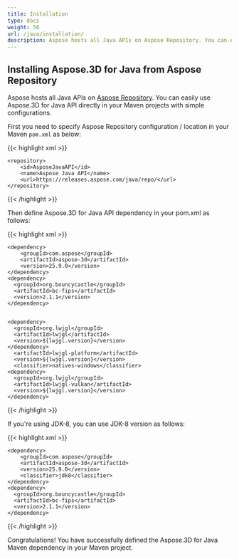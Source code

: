 ```yaml
---
title: Installation
type: docs
weight: 50
url: /java/installation/
description: Aspose hosts all Java APIs on Aspose Repository. You can easily use Aspose.3D for Java API directly in your Maven projects with simple configurations.
---
```


## **Installing Aspose.3D for Java from Aspose Repository**
Aspose hosts all Java APIs on [Aspose Repository](https://releases.aspose.com/java/repo/com/aspose/aspose-3d/). You can easily use Aspose.3D for Java API directly in your Maven projects with simple configurations.

First you need to specify Aspose Repository configuration / location in your Maven `pom.xml` as below:

{{< highlight xml >}}

 <repositories>

    <repository>
        <id>AsposeJavaAPI</id>
        <name>Aspose Java API</name>
        <url>https://releases.aspose.com/java/repo/</url>
    </repository>

</repositories>

{{< /highlight >}}

Then define Aspose.3D for Java API dependency in your pom.xml as follows:

{{< highlight xml >}}

 <dependencies>

    <dependency>
        <groupId>com.aspose</groupId>
        <artifactId>aspose-3d</artifactId>
        <version>25.9.0</version>
    </dependency>
    <dependency>
      <groupId>org.bouncycastle</groupId>
      <artifactId>bc-fips</artifactId>
      <version>2.1.1</version>
    </dependency>


    <dependency>
      <groupId>org.lwjgl</groupId>
      <artifactId>lwjgl</artifactId>
      <version>${lwjgl.version}</version>
    </dependency>
      <artifactId>lwjgl-platform</artifactId>
      <version>${lwjgl.version}</version>
      <classifier>natives-windows</classifier>
    <dependency>
      <groupId>org.lwjgl</groupId>
      <artifactId>lwjgl-vulkan</artifactId>
      <version>${lwjgl.version}</version>
    </dependency>
</dependencies>

{{< /highlight >}}


If you're using JDK-8, you can use JDK-8 version as follows:

{{< highlight xml >}}

 <dependencies>

    <dependency>
        <groupId>com.aspose</groupId>
        <artifactId>aspose-3d</artifactId>
        <version>25.9.0</version>
        <classifier>jdk8</classifier>
    </dependency>
    <dependency>
      <groupId>org.bouncycastle</groupId>
      <artifactId>bc-fips</artifactId>
      <version>2.1.1</version>
    </dependency>
</dependencies>

{{< /highlight >}}

Congratulations! You have successfully defined the Aspose.3D for Java Maven dependency in your Maven project.
